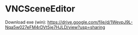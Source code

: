 # VNCSceneEditor

Download exe (win): https://drive.google.com/file/d/1WevpJ9L-Nqa5w027eFM4rDVt5je7HJLD/view?usp=sharing
